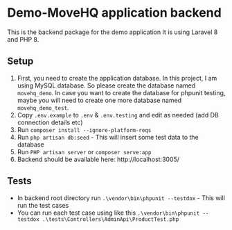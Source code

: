# Demo-MoveHQ application backend
This is the backend package for the demo application
It is using Laravel 8 and PHP 8.

## Setup
1) First, you need to create the application database. In this project, I am using MySQL database. So please create the database named `movehq_demo`.
In case you want to create the database for phpunit testing, maybe you will need to create one more database named `movehq_demo_test`.
2) Copy `.env.example` to `.env` & `.env.testing` and edit as needed (add DB connection details etc)
2) Run `composer install --ignore-platform-reqs`
3) Run `php artisan db:seed` - This will insert some test data to the database
4) Run `PHP artisan server` or `composer serve:app`
5) Backend should be available here: http://localhost:3005/

## Tests
- In backend root directory run `.\vendor\bin\phpunit --testdox` - This will run the test cases
- You can run each test case using like this `.\vendor\bin\phpunit --testdox .\tests\Controllers\AdminApi\ProductTest.php`
